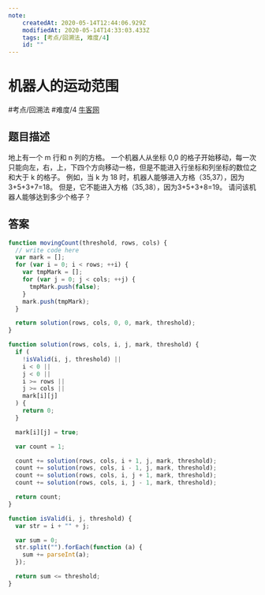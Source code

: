 ```yaml
---
note:
    createdAt: 2020-05-14T12:44:06.929Z
    modifiedAt: 2020-05-14T14:33:03.433Z
    tags: [考点/回溯法, 难度/4]
    id: ""
---
```

# 机器人的运动范围
#考点/回溯法 #难度/4  [牛客网](https://www.nowcoder.com/practice/6e5207314b5241fb83f2329e89fdecc8?tpId=13&tqId=11219&tPage=3&rp=3&ru=/ta/coding-interviews&qru=/ta/coding-interviews/question-ranking)
<!-- @crossnote.comment "id":"cddc8eb0-f481-4953-a0ad-3bcba57328ab" -->  
## 题目描述
地上有一个 m 行和 n 列的方格。
一个机器人从坐标 0,0 的格子开始移动，每一次只能向左，右，上，下四个方向移动一格，但是不能进入行坐标和列坐标的数位之和大于 k 的格子。
例如，当 k 为 18 时，机器人能够进入方格（35,37），因为 3+5+3+7=18。
但是，它不能进入方格（35,38），因为3+5+3+8=19。
请问该机器人能够达到多少个格子？

## 答案

```javascript
function movingCount(threshold, rows, cols) {
  // write code here
  var mark = [];
  for (var i = 0; i < rows; ++i) {
    var tmpMark = [];
    for (var j = 0; j < cols; ++j) {
      tmpMark.push(false);
    }
    mark.push(tmpMark);
  }

  return solution(rows, cols, 0, 0, mark, threshold);
}

function solution(rows, cols, i, j, mark, threshold) {
  if (
    !isValid(i, j, threshold) ||
    i < 0 ||
    j < 0 ||
    i >= rows ||
    j >= cols ||
    mark[i][j]
  ) {
    return 0;
  }

  mark[i][j] = true;

  var count = 1;

  count += solution(rows, cols, i + 1, j, mark, threshold);
  count += solution(rows, cols, i - 1, j, mark, threshold);
  count += solution(rows, cols, i, j + 1, mark, threshold);
  count += solution(rows, cols, i, j - 1, mark, threshold);

  return count;
}

function isValid(i, j, threshold) {
  var str = i + "" + j;

  var sum = 0;
  str.split("").forEach(function (a) {
    sum += parseInt(a);
  });

  return sum <= threshold;
}
```

